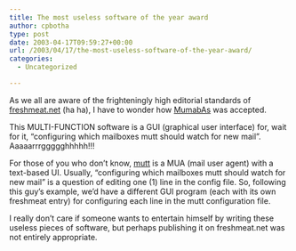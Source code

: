 ```yaml
---
title: The most useless software of the year award
author: cpbotha
type: post
date: 2003-04-17T09:59:27+00:00
url: /2003/04/17/the-most-useless-software-of-the-year-award/
categories:
  - Uncategorized

---
```

As we all are aware of the frighteningly high editorial standards of [freshmeat.net][1] (ha ha), I have to wonder how [MumabAs][2] was accepted.

This MULTI-FUNCTION software is a GUI (graphical user interface) for, wait for it, &#8220;configuring which mailboxes mutt should watch for new mail&#8221;. Aaaaarrrggggghhhhh!!!

For those of you who don&#8217;t know, [mutt][3] is a MUA (mail user agent) with a text-based UI. Usually, &#8220;configuring which mailboxes mutt should watch for new mail&#8221; is a question of editing one (1) line in the config file. So, following this guy&#8217;s example, we&#8217;d have a different GUI program (each with its own freshmeat entry) for configuring each line in the mutt configuration file.

I really don&#8217;t care if someone wants to entertain himself by writing these useless pieces of software, but perhaps publishing it on freshmeat.net was not entirely appropriate.

 [1]: http://freshmeat.net/
 [2]: http://freshmeat.net/projects/mumabas/
 [3]: http://www.mutt.org/